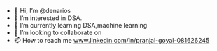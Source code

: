 - 👋 Hi, I’m @denarios
- 👀 I’m interested in DSA.
- 🌱 I’m currently learning DSA,machine learning
- 💞️ I’m looking to collaborate on 
- 📫 How to reach me www.linkedin.com/in/pranjal-goyal-081626245

